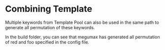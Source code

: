 # Combining Template

Multiple keywords from Template Pool can also be used in the same path to generate all permutation of these keywords.

In the build folder, you can see that megumax has generated all permutation of red and foo specified in the config file.
